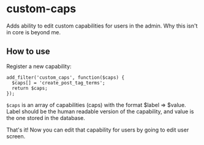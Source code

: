 # custom-caps

Adds ability to edit custom capabilities for users in the admin. Why this isn't in core is beyond me.

## How to use

Register a new capability:

````
add_filter('custom_caps', function($caps) {
  $caps[] = 'create_post_tag_terms';
  return $caps;
});
````

`$caps` is an array of capabilities (caps) with the format $label => $value.
Label should be the human readable version of the capability, and value is the one
stored in the database.

That's it! Now you can edit that capability for users by going to edit user screen.
